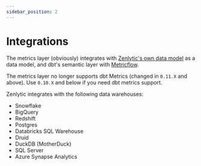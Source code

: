 ```yaml
---
sidebar_position: 2
---
```


# Integrations

The metrics layer (obviously) integrates with [Zenlytic's own data model](../../4_data_modeling/1_data_modeling.md) as a data model, and dbt's semantic layer with [Metricflow](https://docs.getdbt.com/docs/build/sl-getting-started).

The metrics layer no longer supports dbt Metrics (changed in `0.11.X` and above). Use `0.10.X` and below if you need dbt metrics support.


Zenlytic integrates with the following data warehouses:
* Snowflake
* BigQuery
* Redshift
* Postgres
* Databricks SQL Warehouse
* Druid
* DuckDB (MotherDuck)
* SQL Server
* Azure Synapse Analytics
